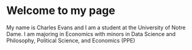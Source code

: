 
# Welcome to my page

My name is Charles Evans and I am a student at the University of Notre Dame. I am majoring in Economics with minors in Data Science and Philosophy, Political Science, and Economics (PPE)



<!---
charlie11e/charlie11e is a ✨ special ✨ repository because its `README.md` (this file) appears on your GitHub profile.
You can click the Preview link to take a look at your changes.
--->

